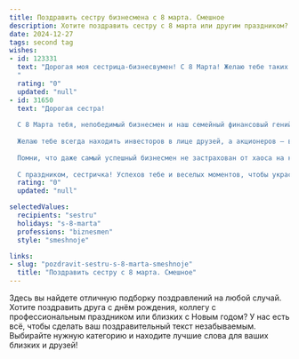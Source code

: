 ```yaml
---
title: Поздравить сестру бизнесмена с 8 марта. Смешное
description: Хотите поздравить сестру с 8 марта или другим праздником? Наш ИИ создаст незабываемое поздравление, а вы обязательно выделитесь среди других.  
date: 2024-12-27
tags: second tag
wishes:
- id: 123331
  text: "Дорогая моя сестрица-бизнесвумен! С 8 Марта! Желаю тебе таких же головокружительных успехов в бизнесе, как у тебя получаются головокружительные скидки на шоппинге! Пусть твой капитал растет быстрее, чем моя коллекция косметики, а конкуренты завидуют молча, скрывая свою  зеленую от зависти.  Пусть все сделки будут выгодными, а  отдых - сладким!  С праздником!
  "
  rating: "0"
  updated: "null"
- id: 31650
  text: "Дорогая сестра!
  
  С 8 Марта тебя, непобедимый бизнесмен и наш семейный финансовый гений! Пусть каждый твой проект взлетает, как победный ракета, а все встречи проходят так же гладко, как кофе у делового ланча.
  
  Желаю тебе всегда находить инвесторов в лице друзей, а акционеров — в лице семьи! Пусть в твоем личном бизнесе всегда будет прибыль — не только денежная, но и в любви, счастье и хороших шутках.
  
  Помни, что даже самый успешный бизнесмен не застрахован от хаоса на кухне, так что не забывай о повышении своей кулинарной квалификации!
  
  С праздником, сестричка! Успехов тебе и веселых моментов, чтобы украсить наш общий баланс радости!"
  rating: "0"
  updated: "null"

selectedValues:
  recipients: "sestru"
  holidays: "s-8-marta"
  professions: "biznesmen"
  style: "smeshnoje"

links:
- slug: "pozdravit-sestru-s-8-marta-smeshnoje"
  title: "Поздравить сестру с 8 марта. Смешное"
---
```


Здесь вы найдете отличную подборку поздравлений на любой случай.
Хотите поздравить друга с днём рождения, коллегу с профессиональным праздником или близких с Новым годом? У нас есть всё, чтобы сделать ваш поздравительный текст незабываемым. Выбирайте нужную категорию и находите лучшие слова для ваших близких и друзей!
